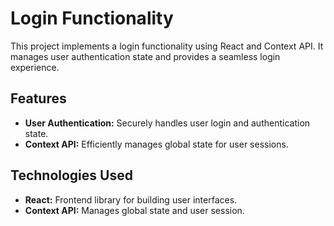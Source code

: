 # Login Functionality

This project implements a login functionality using React and Context API. It manages user authentication state and provides a seamless login experience.

## Features

- **User Authentication:** Securely handles user login and authentication state.
- **Context API:** Efficiently manages global state for user sessions.

## Technologies Used

- **React:** Frontend library for building user interfaces.
- **Context API:** Manages global state and user session.